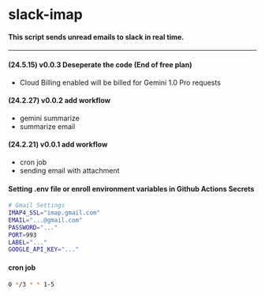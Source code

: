 # slack-imap
#### This script sends unread emails to slack in real time.
---
#### (24.5.15) v0.0.3 Deseperate the code (End of free plan) 
- Cloud Billing enabled will be billed for Gemini 1.0 Pro requests

#### (24.2.27) v0.0.2 add workflow 
- gemini summarize
- summarize email

#### (24.2.21) v0.0.1 add workflow 
- cron job
- sending email with attachment 


#### Setting .env file or enroll environment variables in Github Actions Secrets 
``` bash
# Gmail Settings
IMAP4_SSL="imap.gmail.com"
EMAIL="...@gmail.com"
PASSWORD="..."
PORT=993
LABEL="..."
GOOGLE_API_KEY="..."
```

#### cron job
``` bash
0 */3 * * 1-5
```
